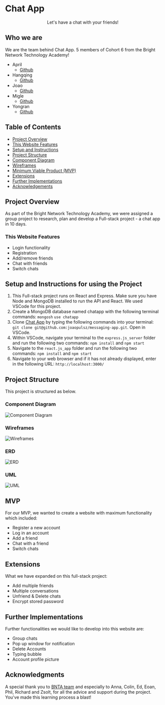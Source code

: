 # **Chat App**

<p align="center">
	Let's have a chat with your friends!
</p>

## **Who we are**
We are the team behind Chat App. 5 members of Cohort 6 from the Bright Network Technology Academy!

* April
	* [Github](https://github.com/AprilGar)
* Hangqing
	* [Github](https://github.com/hanqing2001)
* Joao
	* [Github](https://github.com/joaopulsz)
* Migle
	* [Github](https://github.com/migleambr)
* Yongran
  * [Github](https://github.com/YoyoMai98)

## **Table of Contents**
* [Project Overview](#project-overview)
* [This Website Features](#this-website-features)
* [Setup and Instructions](#setup-and-instructions-for-using-the-project)
* [Project Structure](#project-structure)
* [Component Diagram](#component-diagram)
* [Wireframes](#wireframes)
* [Minimum Viable Product (MVP)](#mvp)
* [Extensions](#extension)
* [Further Implementations](#further-implementations--extensions)
* [Acknowledgements](#acknowledgments)

## **Project Overview**
As part of the Bright Network Technology Academy, we were assigned a group project to research, plan and develop a Full-stack project - a chat app in 10 days.

### **This Website Features**
- Login functionality
- Registration
- Add/remove friends
- Chat with friends
- Switch chats

## **Setup and Instructions for using the Project**

1. This Full-stack project runs on React and Express. Make sure you have Node and MongoDB installed to run the API and React. We used VSCode for this project.
2. Create a MongoDB database named chatapp with the following terminal commands:
```mongosh```
```use chatapp```
3. Clone [Chat App](https://github.com/joaopulsz/messaging-app.git) by typing the following commands into your terminal:
```git clone git@github.com:joaopulsz/messaging-app.git```. Open in VSCode.
4. Within VSCode, navigate your terminal to the `express.js_server` folder and run the following two commands:
```npm install```
and
```npm start```
5. Navigate to the `react.js_app` folder and run the following two commands:
```npm install```
and
```npm start```
6. Navigate to your web browser and if it has not already displayed, enter in the following URL:
```http://localhost:3000/```

## **Project Structure**
This project is structured as below.

### **Component Diagram**

![Component Diagram](/diagrams/Component_diagram.png "Component Diagram")

### **Wireframes**

![Wireframes](/diagrams/Wireframes.png "Wireframes")

### ERD

![ERD](/diagrams/ERD.png "ERD")

### UML

![UML](/diagrams/UML.png "UML")

## **MVP**
For our MVP, we wanted to create a website with maximum functionality which included:

* Register a new account
* Log in an account
* Add a friend
* Chat with a friend
* Switch chats

## **Extensions**

What we have expanded on this full-stack project:

* Add multiple friends
* Multiple conversations
* Unfriend & Delete chats
* Encrypt stored password

## **Further Implementations**
Further functionalities we would like to develop into this website are:

* Group chats
* Pop up window for notification
* Delete Accounts
* Typing bubble
* Account profile picture

## **Acknowledgments**
A special thank you to [BNTA team](https://techacademy.brightnetwork.co.uk/) and especially to Anna, Colin, Ed, Eoan, Phil, Richard and Zsolt, for all the advice and support during the project.
You've made this learning process a blast!
